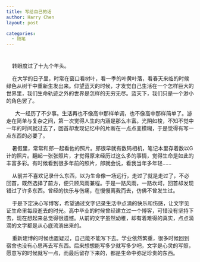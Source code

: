 ```yaml
---
title: 写给自己的话
author: Harry Chen
layout: post

categories:
  - 随笔
---
```

# 

    转眼度过了十九个年头。

    在大学的日子里，时常在窗口看树叶，看一季的叶黄叶落，看春天来临的时候绿色从树干中重新生发出来。仰望蓝天的时候，才发觉自己生活在一个怎样巨大的世界里，我们生命轨迹之外的世界是怎样的无穷无尽。蓝天下，我们只是一个渺小的角色罢了。

      大一经历了不少事。生活再也不像高中那样单调，也不像高中那样简单了。游走在简单与复杂之间，第一次觉得人生的内涵是那么丰富。光阴如梭，不知不觉中一年的时间就过去了，回首却发现记忆中的片断在一点点变模糊，于是觉得有写一点东西的必要了。

    暑假里，常常和郎一起看他的照片。郎很早就有数码相机，笔记本里存着数以G计的照片。翻起一张张照片，才觉得原来经历过这么多的事情，觉得生命是如此的丰富多彩。有时候看到很多年前的照片，郎就会说，看我当年多年轻……

    从前并不喜欢记录什么东西，以为生命像一场远行，走过了就是走过了，不必回首，既然选择了前方，便只顾风雨兼程。于是一路风雨，一路坎坷，回首却发现错过了许多东西。曾经的快乐与伤痛，在慢慢离我而去，仿佛不曾发生过。

    于是下定决心写博客，希望通过文字记录生活中点滴的快乐和伤感，让文字见证生命里每段逝去的时光。高中毕业的时候曾经建立过一个博客，可惜没有坚持下去，现在想起来总觉得很遗憾。从前的文字虽然幼稚，却有着难得的真实，点点滴滴的文字都是从心底流淌出来的。

    重新建博的时候也置疑过，自己能不能写下去。学业依然繁重，很多时候回到宿舍也没有心思再去写东西。后来想想能写多少就写多少吧，文字是心灵的写照，愿意写的时候就写一点，而最后留存下来的，都是生命中弥足珍贵的东西。

